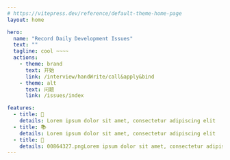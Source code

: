 ```yaml
---
# https://vitepress.dev/reference/default-theme-home-page
layout: home

hero:
  name: "Record Daily Development Issues"
  text: ""
  tagline: cool ~~~~
  actions:
    - theme: brand
      text: 开始
      link: /interview/handWrite/call&apply&bind
    - theme: alt
      text: 问题
      link: /issues/index

features:
  - title: 📝
    details: Lorem ipsum dolor sit amet, consectetur adipiscing elit
  - title: 📚 
    details: Lorem ipsum dolor sit amet, consectetur adipiscing elit
  - title: 🚀 
    details: 00864327.pngLorem ipsum dolor sit amet, consectetur adipiscing elit
---
```


